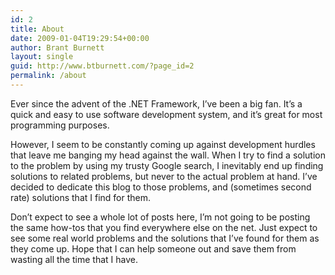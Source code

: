 ```yaml
---
id: 2
title: About
date: 2009-01-04T19:29:54+00:00
author: Brant Burnett
layout: single
guid: http://www.btburnett.com/?page_id=2
permalink: /about
---
```

Ever since the advent of the .NET Framework, I&#8217;ve been a big fan. It&#8217;s a quick and easy to use software development system, and it&#8217;s great for most programming purposes.

However, I seem to be constantly coming up against development hurdles that leave me banging my head against the wall. When I try to find a solution to the problem by using my trusty Google search, I inevitably end up finding solutions to related problems, but never to the actual problem at hand. I&#8217;ve decided to dedicate this blog to those problems, and (sometimes second rate) solutions that I find for them.

Don&#8217;t expect to see a whole lot of posts here, I&#8217;m not going to be posting the same how-tos that you find everywhere else on the net. Just expect to see some real world problems and the solutions that I&#8217;ve found for them as they come up. Hope that I can help someone out and save them from wasting all the time that I have.